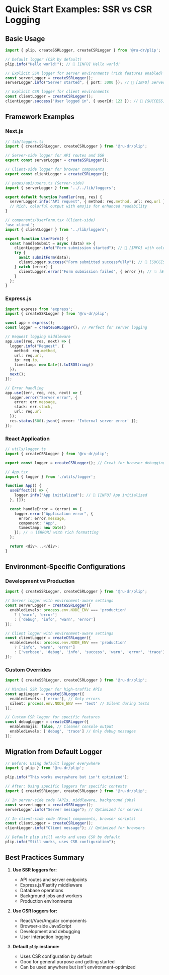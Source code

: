 # Quick Start Examples: SSR vs CSR Logging

## Basic Usage

```typescript
import { plip, createSSRLogger, createCSRLogger } from '@ru-dr/plip';

// Default logger (CSR by default)
plip.info("Hello world!"); // 🫧 [INFO] Hello world!

// Explicit SSR logger for server environments (rich features enabled)
const serverLogger = createSSRLogger();
serverLogger.info("Server started", { port: 3000 }); // 🫧 [INFO] Server started {"port":3000}

// Explicit CSR logger for client environments  
const clientLogger = createCSRLogger();
clientLogger.success("User logged in", { userId: 123 }); // 🎉 [SUCCESS] User logged in {"userId":123}
```

## Framework Examples

### Next.js

```typescript
// lib/loggers.ts
import { createSSRLogger, createCSRLogger } from '@ru-dr/plip';

// Server-side logger for API routes and SSR
export const serverLogger = createSSRLogger();

// Client-side logger for browser components
export const clientLogger = createCSRLogger();
```

```typescript
// pages/api/users.ts (Server-side)
import { serverLogger } from '../../lib/loggers';

export default function handler(req, res) {
  serverLogger.info("API request", { method: req.method, url: req.url });
  // Rich, colorful output with emojis for enhanced readability
}
```

```typescript
// components/UserForm.tsx (Client-side)
'use client';
import { clientLogger } from '../lib/loggers';

export function UserForm() {
  const handleSubmit = async (data) => {
    clientLogger.info("Form submission started"); // 🫧 [INFO] with colors
    try {
      await submitForm(data);
      clientLogger.success("Form submitted successfully"); // 🎉 [SUCCESS]
    } catch (error) {
      clientLogger.error("Form submission failed", { error }); // 💥 [ERROR]
    }
  };
}
```

### Express.js

```typescript
import express from 'express';
import { createSSRLogger } from '@ru-dr/plip';

const app = express();
const logger = createSSRLogger(); // Perfect for server logging

// Request logging middleware
app.use((req, res, next) => {
  logger.info("Request", {
    method: req.method,
    url: req.url,
    ip: req.ip,
    timestamp: new Date().toISOString()
  });
  next();
});

// Error handling
app.use((err, req, res, next) => {
  logger.error("Server error", {
    error: err.message,
    stack: err.stack,
    url: req.url
  });
  res.status(500).json({ error: 'Internal server error' });
});
```

### React Application

```typescript
// utils/logger.ts
import { createCSRLogger } from '@ru-dr/plip';

export const logger = createCSRLogger(); // Great for browser debugging

// App.tsx
import { logger } from './utils/logger';

function App() {
  useEffect(() => {
    logger.info("App initialized"); // 🫧 [INFO] App initialized
  }, []);

  const handleError = (error) => {
    logger.error("Application error", { 
      error: error.message,
      component: 'App',
      timestamp: new Date()
    }); // 💥 [ERROR] with rich formatting
  };

  return <div>...</div>;
}
```

## Environment-Specific Configurations

### Development vs Production

```typescript
import { createSSRLogger, createCSRLogger } from '@ru-dr/plip';

// Server logger with environment-aware settings
const serverLogger = createSSRLogger({
  enabledLevels: process.env.NODE_ENV === 'production' 
    ? ['warn', 'error'] 
    : ['debug', 'info', 'warn', 'error']
});

// Client logger with environment-aware settings
const clientLogger = createCSRLogger({
  enabledLevels: process.env.NODE_ENV === 'production'
    ? ['info', 'warn', 'error']
    : ['verbose', 'debug', 'info', 'success', 'warn', 'error', 'trace']
});
```

### Custom Overrides

```typescript
import { createSSRLogger, createCSRLogger } from '@ru-dr/plip';

// Minimal SSR logger for high-traffic APIs
const apiLogger = createSSRLogger({
  enabledLevels: ['error'], // Only errors
  silent: process.env.NODE_ENV === 'test' // Silent during tests
});

// Custom CSR logger for specific features
const debugLogger = createCSRLogger({
  enableEmojis: false, // Cleaner console output
  enabledLevels: ['debug', 'trace'] // Only debug messages
});
```

## Migration from Default Logger

```typescript
// Before: Using default logger everywhere
import { plip } from '@ru-dr/plip';

plip.info("This works everywhere but isn't optimized");

// After: Using specific loggers for specific contexts
import { createSSRLogger, createCSRLogger } from '@ru-dr/plip';

// In server-side code (APIs, middleware, background jobs)
const serverLogger = createSSRLogger();
serverLogger.info("Server message"); // Optimized for servers

// In client-side code (React components, browser scripts)
const clientLogger = createCSRLogger();  
clientLogger.info("Client message"); // Optimized for browsers

// Default plip still works and uses CSR by default
plip.info("Still works, uses CSR configuration");
```

## Best Practices Summary

1. **Use SSR loggers for:**
   - API routes and server endpoints
   - Express.js/Fastify middleware
   - Database operations
   - Background jobs and workers
   - Production environments

2. **Use CSR loggers for:**
   - React/Vue/Angular components
   - Browser-side JavaScript
   - Development and debugging
   - User interaction logging

3. **Default `plip` instance:**
   - Uses CSR configuration by default
   - Good for general purpose and getting started
   - Can be used anywhere but isn't environment-optimized
